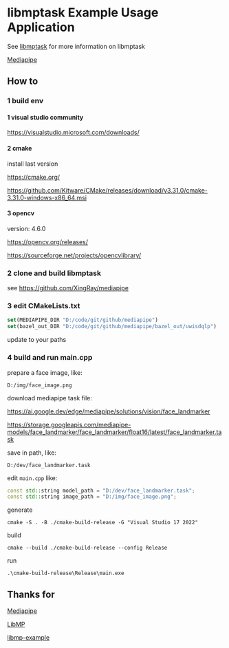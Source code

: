 # libmptask Example Usage Application

See [libmptask](https://github.com/XingRay/mediapipe) for more information on libmptask

[Mediapipe](https://github.com/google-ai-edge/mediapipe)



## How to

### 1 build env

#### 1 visual studio community

https://visualstudio.microsoft.com/downloads/



#### 2 cmake

install last version

https://cmake.org/

https://github.com/Kitware/CMake/releases/download/v3.31.0/cmake-3.31.0-windows-x86_64.msi



#### 3 opencv

version: 4.6.0

https://opencv.org/releases/

https://sourceforge.net/projects/opencvlibrary/



### 2 clone and build libmptask

see https://github.com/XingRay/mediapipe



### 3 edit CMakeLists.txt

```cmake
set(MEDIAPIPE_DIR "D:/code/git/github/mediapipe")
set(bazel_out_DIR "D:/code/git/github/mediapipe/bazel_out/uwisdqlp")
```

update to your paths



### 4 build and run main.cpp

prepare a face image, like:

```
D:/img/face_image.png
```

download mediapipe task file:

https://ai.google.dev/edge/mediapipe/solutions/vision/face_landmarker

https://storage.googleapis.com/mediapipe-models/face_landmarker/face_landmarker/float16/latest/face_landmarker.task

save in path, like:

```
D:/dev/face_landmarker.task
```

edit `main.cpp` like:

```cpp
const std::string model_path = "D:/dev/face_landmarker.task";
const std::string image_path = "D:/img/face_image.png";
```



generate

```shell
cmake -S . -B ./cmake-build-release -G "Visual Studio 17 2022"
```

build

```shell
cmake --build ./cmake-build-release --config Release
```

run

```
.\cmake-build-release\Release\main.exe 
```




## Thanks for

[Mediapipe](https://github.com/google-ai-edge/mediapipe)

[LibMP](https://github.com/rajkundu/mediapipe)

[libmp-example](https://github.com/rajkundu/libmp-example)
